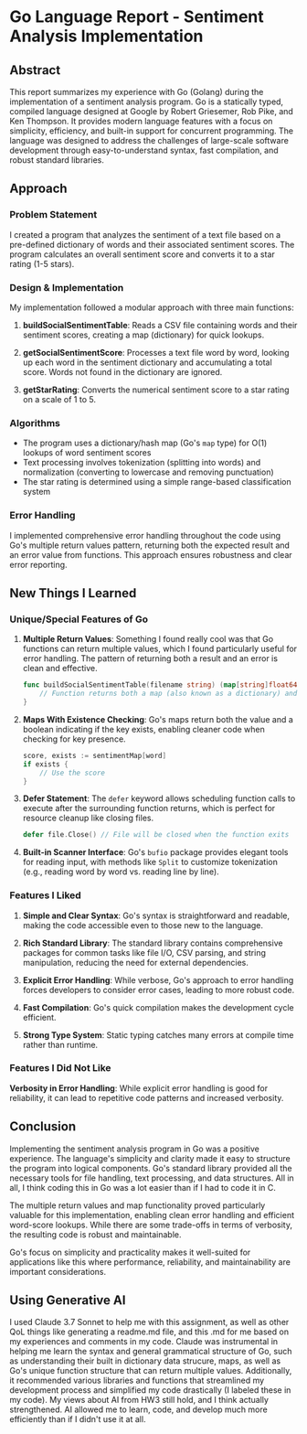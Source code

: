 # Go Language Report - Sentiment Analysis Implementation

## Abstract

This report summarizes my experience with Go (Golang) during the implementation of a sentiment analysis program. Go is a statically typed, compiled language designed at Google by Robert Griesemer, Rob Pike, and Ken Thompson. It provides modern language features with a focus on simplicity, efficiency, and built-in support for concurrent programming. The language was designed to address the challenges of large-scale software development through easy-to-understand syntax, fast compilation, and robust standard libraries.

## Approach

### Problem Statement
I created a program that analyzes the sentiment of a text file based on a pre-defined dictionary of words and their associated sentiment scores. The program calculates an overall sentiment score and converts it to a star rating (1-5 stars).

### Design & Implementation
My implementation followed a modular approach with three main functions:

1. **buildSocialSentimentTable**: Reads a CSV file containing words and their sentiment scores, creating a map (dictionary) for quick lookups.

2. **getSocialSentimentScore**: Processes a text file word by word, looking up each word in the sentiment dictionary and accumulating a total score. Words not found in the dictionary are ignored.

3. **getStarRating**: Converts the numerical sentiment score to a star rating on a scale of 1 to 5.

### Algorithms
- The program uses a dictionary/hash map (Go's `map` type) for O(1) lookups of word sentiment scores
- Text processing involves tokenization (splitting into words) and normalization (converting to lowercase and removing punctuation)
- The star rating is determined using a simple range-based classification system

### Error Handling
I implemented comprehensive error handling throughout the code using Go's multiple return values pattern, returning both the expected result and an error value from functions. This approach ensures robustness and clear error reporting.

## New Things I Learned

### Unique/Special Features of Go

1. **Multiple Return Values**: Something I found really cool was that Go functions can return multiple values, which I found particularly useful for error handling. The pattern of returning both a result and an error is clean and effective.

   ```go
   func buildSocialSentimentTable(filename string) (map[string]float64, error) {
       // Function returns both a map (also known as a dictionary) and an error
   }
   ```

2. **Maps With Existence Checking**: Go's maps return both the value and a boolean indicating if the key exists, enabling cleaner code when checking for key presence.

   ```go
   score, exists := sentimentMap[word]
   if exists {
       // Use the score
   }
   ```

3. **Defer Statement**: The `defer` keyword allows scheduling function calls to execute after the surrounding function returns, which is perfect for resource cleanup like closing files.

   ```go
   defer file.Close() // File will be closed when the function exits
   ```

4. **Built-in Scanner Interface**: Go's `bufio` package provides elegant tools for reading input, with methods like `Split` to customize tokenization (e.g., reading word by word vs. reading line by line).

### Features I Liked

1. **Simple and Clear Syntax**: Go's syntax is straightforward and readable, making the code accessible even to those new to the language.

2. **Rich Standard Library**: The standard library contains comprehensive packages for common tasks like file I/O, CSV parsing, and string manipulation, reducing the need for external dependencies.

3. **Explicit Error Handling**: While verbose, Go's approach to error handling forces developers to consider error cases, leading to more robust code.

4. **Fast Compilation**:  Go's quick compilation makes the development cycle efficient.

5. **Strong Type System**: Static typing catches many errors at compile time rather than runtime.

### Features I Did Not Like

**Verbosity in Error Handling**: While explicit error handling is good for reliability, it can lead to repetitive code patterns and increased verbosity.

## Conclusion

Implementing the sentiment analysis program in Go was a positive experience. The language's simplicity and clarity made it easy to structure the program into logical components. Go's standard library provided all the necessary tools for file handling, text processing, and data structures. All in all, I think coding this in Go was a lot easier than if I had to code it in C.

The multiple return values and map functionality proved particularly valuable for this implementation, enabling clean error handling and efficient word-score lookups. While there are some trade-offs in terms of verbosity, the resulting code is robust and maintainable.

Go's focus on simplicity and practicality makes it well-suited for applications like this where performance, reliability, and maintainability are important considerations.

## Using Generative AI

I used Claude 3.7 Sonnet to help me with this assignment, as well as other QoL things like generating a readme.md file, and this .md for me based on my experiences and comments in my code. Claude was instrumental in helping me learn the syntax and general grammatical structure of Go, such as understanding their built in dictionary data strucure, maps, as well as Go's unique function structure that can return multiple values. Additionally, it recommended various libraries and functions that streamlined my development process and simplified my code drastically (I labeled these in my code). My views about AI from HW3 still hold, and I think actually strengthened. AI allowed me to learn, code, and develop much more efficiently than if I didn't use it at all.
